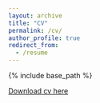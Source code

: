 ```yaml
---
layout: archive
title: "CV"
permalink: /cv/
author_profile: true
redirect_from:
  - /resume
---
```


{% include base_path %}

[Download cv here](https://fguedes1.github.io/files/cv.pdf)
